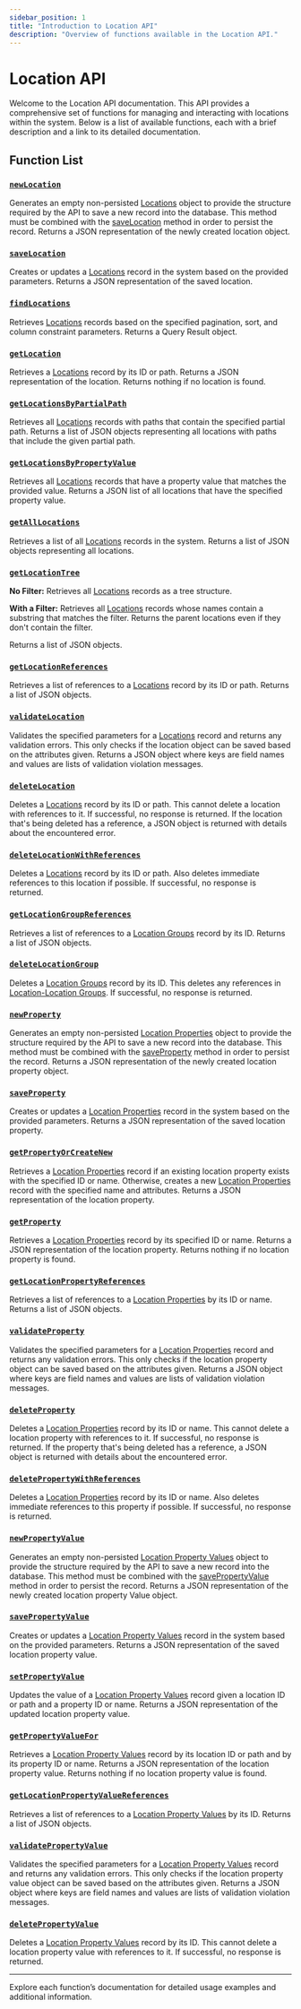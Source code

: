 ```yaml
---
sidebar_position: 1
title: "Introduction to Location API"
description: "Overview of functions available in the Location API."
---
```


# Location API

Welcome to the Location API documentation. This API provides a comprehensive set of functions for managing and interacting with locations within the system. Below is a list of available functions, each with a brief description and a link to its detailed documentation.

## Function List

### [`newLocation`](./new-location)

Generates an empty non-persisted [Locations](../../data-model/location-model/location) object to provide the structure required by the API to save a new record into the database. This method must be combined with the [saveLocation](./save-location) method in order to persist the record. Returns a JSON representation of the newly created location object.

### [`saveLocation`](./save-location)

Creates or updates a [Locations](../../data-model/location-model/location) record in the system based on the provided parameters. Returns a JSON representation of the saved location.

### [`findLocations`](./find-locations)

Retrieves [Locations](../../data-model/location-model/location) records based on the specified pagination, sort, and column constraint parameters. Returns a Query Result object.

### [`getLocation`](./get-location)

Retrieves a [Locations](../../data-model/location-model/location) record by its ID or path. Returns a JSON representation of the location. Returns nothing if no location is found.

### [`getLocationsByPartialPath`](./get-locations-by-partial-path)

Retrieves all [Locations](../../data-model/location-model/location) records with paths that contain the specified partial path. Returns a list of JSON objects representing all locations with paths that include the given partial path.

### [`getLocationsByPropertyValue`](./get-locations-by-property-value)

Retrieves all [Locations](../../data-model/location-model/location) records that have a property value that matches the provided value. Returns a JSON list of all locations that have the specified property value.

### [`getAllLocations`](./get-all-locations)

Retrieves a list of all [Locations](../../data-model/location-model/location) records in the system. Returns a list of JSON objects representing all locations.

### [`getLocationTree`](./get-location-tree)

**No Filter:** Retrieves all [Locations](../../data-model/location-model/location) records as a tree structure.

**With a Filter:** Retrieves all [Locations](../../data-model/location-model/location) records whose names contain a substring that matches the filter. Returns the parent locations even if they don't contain the filter.

Returns a list of JSON objects.

### [`getLocationReferences`](./get-location-references)

Retrieves a list of references to a [Locations](../../data-model/location-model/location) record by its ID or path. Returns a list of JSON objects.

### [`validateLocation`](./validate-location)

Validates the specified parameters for a [Locations](../../data-model/location-model/location) record and returns any validation errors. This only checks if the location object can be saved based on the attributes given. Returns a JSON object where keys are field names and values are lists of validation violation messages.

### [`deleteLocation`](./delete-location)

Deletes a [Locations](../../data-model/location-model/location) record by its ID or path. This cannot delete a location with references to it. If successful, no response is returned. If the location that's being deleted has a reference, a JSON object is returned with details about the encountered error.

### [`deleteLocationWithReferences`](./delete-location-with-references)

Deletes a [Locations](../../data-model/location-model/location) record by its ID or path. Also deletes immediate references to this location if possible. If successful, no response is returned.

### [`getLocationGroupReferences`](./get-location-group-references)

Retrieves a list of references to a [Location Groups](../../data-model/location-model/location-group) record by its ID. Returns a list of JSON objects.

### [`deleteLocationGroup`](./delete-location-group)

Deletes a [Location Groups](../../data-model/location-model/location-group) record by its ID. This deletes any references in [Location-Location Groups](../../data-model/location-model/location-location-group). If successful, no response is returned.

### [`newProperty`](./new-property)

Generates an empty non-persisted [Location Properties](../../data-model/location-model/location-property) object to provide the structure required by the API to save a new record into the database. This method must be combined with the [saveProperty](./save-property) method in order to persist the record. Returns a JSON representation of the newly created location property object.

### [`saveProperty`](./save-property)

Creates or updates a [Location Properties](../../data-model/location-model/location-property) record in the system based on the provided parameters. Returns a JSON representation of the saved location property.

### [`getPropertyOrCreateNew`](./get-property-or-create-new)

Retrieves a [Location Properties](../../data-model/location-model/location-property) record if an existing location property exists with the specified ID or name. Otherwise, creates a new [Location Properties](../../data-model/location-model/location-property) record with the specified name and attributes. Returns a JSON representation of the location property.

### [`getProperty`](./get-property)

Retrieves a [Location Properties](../../data-model/location-model/location-property) record by its specified ID or name. Returns a JSON representation of the location property. Returns nothing if no location property is found.

### [`getLocationPropertyReferences`](./get-location-property-references)

Retrieves a list of references to a [Location Properties](../../data-model/location-model/location-property) by its ID or name. Returns a list of JSON objects.

### [`validateProperty`](./validate-property)

Validates the specified parameters for a [Location Properties](../../data-model/location-model/location-property) record and returns any validation errors. This only checks if the location property object can be saved based on the attributes given. Returns a JSON object where keys are field names and values are lists of validation violation messages.

### [`deleteProperty`](./delete-property)

Deletes a [Location Properties](../../data-model/location-model/location-property) record by its ID or name. This cannot delete a location property with references to it. If successful, no response is returned. If the property that's being deleted has a reference, a JSON object is returned with details about the encountered error.

### [`deletePropertyWithReferences`](./delete-property-with-references)

Deletes a [Location Properties](../../data-model/location-model/location-property) record by its ID or name. Also deletes immediate references to this property if possible. If successful, no response is returned.

### [`newPropertyValue`](./new-property-value)

Generates an empty non-persisted [Location Property Values](../../data-model/location-model/location-property-value) object to provide the structure required by the API to save a new record into the database. This method must be combined with the [savePropertyValue](./save-property-value) method in order to persist the record. Returns a JSON representation of the newly created location property Value object.

### [`savePropertyValue`](./save-property-value)

Creates or updates a [Location Property Values](../../data-model/location-model/location-property-value) record in the system based on the provided parameters. Returns a JSON representation of the saved location property value.

### [`setPropertyValue`](./set-property-value)

Updates the value of a [Location Property Values](../../data-model/location-model/location-property-value) record given a location ID or path and a property ID or name. Returns a JSON representation of the updated location property value.

### [`getPropertyValueFor`](./get-property-value-for)

Retrieves a [Location Property Values](../../data-model/location-model/location-property-value) record by its location ID or path and by its property ID or name. Returns a JSON representation of the location property value. Returns nothing if no location property value is found.

### [`getLocationPropertyValueReferences`](./get-location-property-value-references)

Retrieves a list of references to a [Location Property Values](../../data-model/location-model/location-property-value) by its ID. Returns a list of JSON objects.

### [`validatePropertyValue`](./validate-property-value)

Validates the specified parameters for a [Location Property Values](../../data-model/location-model/location-property-value) record and returns any validation errors. This only checks if the location property value object can be saved based on the attributes given. Returns a JSON object where keys are field names and values are lists of validation violation messages.

### [`deletePropertyValue`](./delete-property-value)

Deletes a [Location Property Values](../../data-model/location-model/location-property-value) record by its ID. This cannot delete a location property value with references to it. If successful, no response is returned.

---

Explore each function’s documentation for detailed usage examples and additional information.
